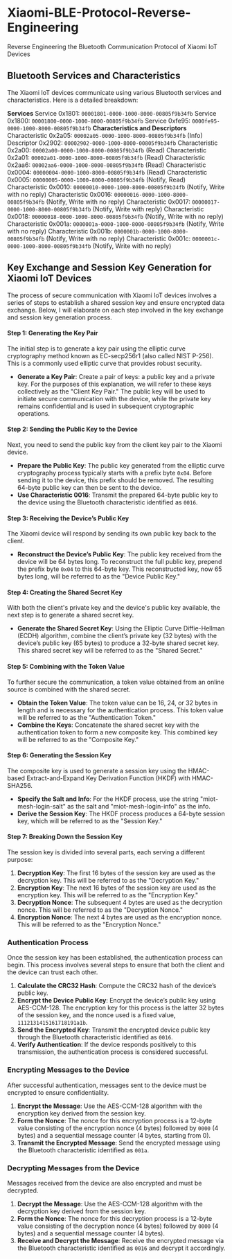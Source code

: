 # Xiaomi-BLE-Protocol-Reverse-Engineering

Reverse Engineering the Bluetooth Communication Protocol of Xiaomi IoT Devices

## Bluetooth Services and Characteristics
The Xiaomi IoT devices communicate using various Bluetooth services and characteristics. Here is a detailed breakdown:

**Services**
Service 0x1801: `00001801-0000-1000-8000-00805f9b34fb`
Service 0x1800: `00001800-0000-1000-8000-00805f9b34fb`
Service 0xfe95: `0000fe95-0000-1000-8000-00805f9b34fb`
**Characteristics and Descriptors**
Characteristic 0x2a05: `00002a05-0000-1000-8000-00805f9b34fb` (Info)
Descriptor 0x2902: `00002902-0000-1000-8000-00805f9b34fb`
Characteristic 0x2a00: `00002a00-0000-1000-8000-00805f9b34fb` (Read)
Characteristic 0x2a01: `00002a01-0000-1000-8000-00805f9b34fb` (Read)
Characteristic 0x2aa6: `00002aa6-0000-1000-8000-00805f9b34fb` (Read)
Characteristic 0x0004: `00000004-0000-1000-8000-00805f9b34fb` (Read)
Characteristic 0x0005: `00000005-0000-1000-8000-00805f9b34fb` (Notify, Read)
Characteristic 0x0010: `00000010-0000-1000-8000-00805f9b34fb` (Notify, Write with no reply)
Characteristic 0x0016: `00000016-0000-1000-8000-00805f9b34fb` (Notify, Write with no reply)
Characteristic 0x0017: `00000017-0000-1000-8000-00805f9b34fb` (Notify, Write with reply)
Characteristic 0x0018: `00000018-0000-1000-8000-00805f9b34fb` (Notify, Write with no reply)
Characteristic 0x001a: `0000001a-0000-1000-8000-00805f9b34fb` (Notify, Write with no reply)
Characteristic 0x001b: `0000001b-0000-1000-8000-00805f9b34fb` (Notify, Write with no reply)
Characteristic 0x001c: `0000001c-0000-1000-8000-00805f9b34fb` (Notify, Write with no reply)

## Key Exchange and Session Key Generation for Xiaomi IoT Devices

The process of secure communication with Xiaomi IoT devices involves a series of steps to establish a shared session key and ensure encrypted data exchange. Below, I will elaborate on each step involved in the key exchange and session key generation process.

#### Step 1: Generating the Key Pair

The initial step is to generate a key pair using the elliptic curve cryptography method known as EC-secp256r1 (also called NIST P-256). This is a commonly used elliptic curve that provides robust security.

- **Generate a Key Pair**: Create a pair of keys: a public key and a private key. For the purposes of this explanation, we will refer to these keys collectively as the "Client Key Pair." The public key will be used to initiate secure communication with the device, while the private key remains confidential and is used in subsequent cryptographic operations.

#### Step 2: Sending the Public Key to the Device

Next, you need to send the public key from the client key pair to the Xiaomi device.

- **Prepare the Public Key**: The public key generated from the elliptic curve cryptography process typically starts with a prefix byte `0x04`. Before sending it to the device, this prefix should be removed. The resulting 64-byte public key can then be sent to the device.
- **Use Characteristic 0016**: Transmit the prepared 64-byte public key to the device using the Bluetooth characteristic identified as `0016`.

#### Step 3: Receiving the Device’s Public Key

The Xiaomi device will respond by sending its own public key back to the client.

- **Reconstruct the Device’s Public Key**: The public key received from the device will be 64 bytes long. To reconstruct the full public key, prepend the prefix byte `0x04` to this 64-byte key. This reconstructed key, now 65 bytes long, will be referred to as the "Device Public Key."

#### Step 4: Creating the Shared Secret Key

With both the client's private key and the device's public key available, the next step is to generate a shared secret key.

- **Generate the Shared Secret Key**: Using the Elliptic Curve Diffie-Hellman (ECDH) algorithm, combine the client’s private key (32 bytes) with the device’s public key (65 bytes) to produce a 32-byte shared secret key. This shared secret key will be referred to as the "Shared Secret."

#### Step 5: Combining with the Token Value

To further secure the communication, a token value obtained from an online source is combined with the shared secret.

- **Obtain the Token Value**: The token value can be 16, 24, or 32 bytes in length and is necessary for the authentication process. This token value will be referred to as the "Authentication Token."
- **Combine the Keys**: Concatenate the shared secret key with the authentication token to form a new composite key. This combined key will be referred to as the "Composite Key."

#### Step 6: Generating the Session Key

The composite key is used to generate a session key using the HMAC-based Extract-and-Expand Key Derivation Function (HKDF) with HMAC-SHA256.

- **Specify the Salt and Info**: For the HKDF process, use the string "miot-mesh-login-salt" as the salt and "miot-mesh-login-info" as the info.
- **Derive the Session Key**: The HKDF process produces a 64-byte session key, which will be referred to as the "Session Key."

#### Step 7: Breaking Down the Session Key

The session key is divided into several parts, each serving a different purpose:

1. **Decryption Key**: The first 16 bytes of the session key are used as the decryption key. This will be referred to as the "Decryption Key."
2. **Encryption Key**: The next 16 bytes of the session key are used as the encryption key. This will be referred to as the "Encryption Key."
3. **Decryption Nonce**: The subsequent 4 bytes are used as the decryption nonce. This will be referred to as the "Decryption Nonce."
4. **Encryption Nonce**: The next 4 bytes are used as the encryption nonce. This will be referred to as the "Encryption Nonce."

### Authentication Process

Once the session key has been established, the authentication process can begin. This process involves several steps to ensure that both the client and the device can trust each other.

1. **Calculate the CRC32 Hash**: Compute the CRC32 hash of the device’s public key.
2. **Encrypt the Device Public Key**: Encrypt the device’s public key using AES-CCM-128. The encryption key for this process is the latter 32 bytes of the session key, and the nonce used is a fixed value, `1112131415161718191a1b`.
3. **Send the Encrypted Key**: Transmit the encrypted device public key through the Bluetooth characteristic identified as `0016`.
4. **Verify Authentication**: If the device responds positively to this transmission, the authentication process is considered successful.

### Encrypting Messages to the Device

After successful authentication, messages sent to the device must be encrypted to ensure confidentiality.

1. **Encrypt the Message**: Use the AES-CCM-128 algorithm with the encryption key derived from the session key.
2. **Form the Nonce**: The nonce for this encryption process is a 12-byte value consisting of the encryption nonce (4 bytes) followed by `0000` (4 bytes) and a sequential message counter (4 bytes, starting from 0).
3. **Transmit the Encrypted Message**: Send the encrypted message using the Bluetooth characteristic identified as `001a`.

### Decrypting Messages from the Device

Messages received from the device are also encrypted and must be decrypted.

1. **Decrypt the Message**: Use the AES-CCM-128 algorithm with the decryption key derived from the session key.
2. **Form the Nonce**: The nonce for this decryption process is a 12-byte value consisting of the decryption nonce (4 bytes) followed by `0000` (4 bytes) and a sequential message counter (4 bytes).
3. **Receive and Decrypt the Message**: Receive the encrypted message via the Bluetooth characteristic identified as `0016` and decrypt it accordingly.
